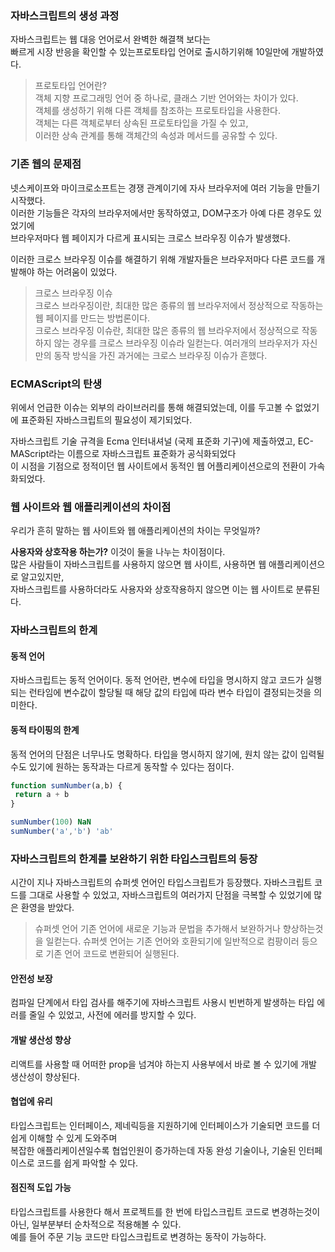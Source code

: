 ### 자바스크립트의 생성 과정

자바스크립트는 웹 대응 언어로서 완벽한 해결책 보다는  
빠르게 시장 반응을 확인할 수 있는프로토타입 언어로 출시하기위해 10일만에 개발하였다.

> 프로토타입 언어란?  
> 객체 지향 프로그래밍 언어 중 하나로, 클래스 기반 언어와는 차이가 있다.  
> 객체를 생성하기 위해 다른 객체를 참조하는 프로토타입을 사용한다.  
> 객체는 다른 객체로부터 상속된 프로토타입을 가질 수 있고,  
> 이러한 상속 관계를 통해 객체간의 속성과 메서드를 공유할 수 있다.

### 기존 웹의 문제점

넷스케이프와 마이크로소프트는 경쟁 관계이기에 자사 브라우저에 여러 기능을 만들기 시작했다.  
이러한 기능들은 각자의 브라우저에서만 동작하였고, DOM구조가 아예 다른 경우도 있었기에  
브라우저마다 웹 페이지가 다르게 표시되는 크로스 브라우징 이슈가 발생했다.

이러한 크로스 브라우징 이슈를 해결하기 위해 개발자들은 브라우저마다 다른 코드를 개발해야 하는 어려움이 있었다.
> 크로스 브라우징 이슈  
크로스 브라우징이란, 최대한 많은 종류의 웹 브라우저에서 정상적으로 작동하는 웹 페이지를 만드는 방법론이다.  
크로스 브라우징 이슈란, 최대한 많은 종류의 웹 브라우저에서 정상적으로 작동하지 않는 경우를 크로스 브라우징 이슈라 일컫는다.
여러개의 브라우저가 자신만의 동작 방식을 가진 과거에는 크로스 브라우징 이슈가 흔했다.

### ECMAScript의 탄생

위에서 언급한 이슈는 외부의 라이브러리를 통해 해결되었는데, 이를 두고볼 수 없었기에 표준화된 자바스크립트의 필요성이 제기되었다.

자바스크립트 기술 규격을 Ecma 인터내셔널 (국제 표준화 기구)에 제출하였고, EC-MAScript라는 이름으로 자바스크립트 표준화가 공식화되었다  
이 시점을 기점으로 정적이던 웹 사이트에서 동적인 웹 어플리케이션으로의 전환이 가속화되었다.

### 웹 사이트와 웹 애플리케이션의 차이점

우리가 흔히 말하는 웹 사이트와 웹 애플리케이션의 차이는 무엇일까?
  
**사용자와 상호작용 하는가?** 이것이 둘을 나누는 차이점이다.  
많은 사람들이 자바스크립트를 사용하지 않으면 웹 사이트, 사용하면 웹 애플리케이션으로 알고있지만,  
자바스크립트를 사용하더라도 사용자와 상호작용하지 않으면 이는 웹 사이트로 분류된다.

### 자바스크립트의 한계

#### 동적 언어

자바스크립트는 동적 언어이다.
동적 언어란, 변수에 타입을 명시하지 않고 코드가 실행되는 런타임에 변수값이 할당될 때 해당 값의 타입에 따라 변수 타입이 결정되는것을 의미한다.  

#### 동적 타이핑의 한계

동적 언어의 단점은 너무나도 명확하다.
타입을 명시하지 않기에, 원치 않는 값이 입력될 수도 있기에 원하는 동작과는 다르게 동작할 수 있다는 점이다.
```js
function sumNumber(a,b) {
 return a + b
}

sumNumber(100) NaN
sumNumber('a','b') 'ab'
```

### 자바스크립트의 한계를 보완하기 위한 타입스크립트의 등장

시간이 지나 자바스크립트의 슈퍼셋 언어인 타입스크립트가 등장했다.
자바스크립트 코드를 그대로 사용할 수 있었고, 자바스크립트의 여러가지 단점을 극복할 수 있었기에 많은 환영을 받았다.

> 슈퍼셋 언어
> 기존 언어에 새로운 기능과 문법을 추가해서 보완하거나 향상하는것을 일컫는다.
> 슈퍼셋 언어는 기존 언어와 호환되기에 일반적으로 컴팡이러 등으로 기존 언어 코드로 변환되어 실행된다.
#### 안전성 보장
컴파일 단계에서 타입 검사를 해주기에 자바스크립트 사용시 빈번하게 발생하는 타입 에러를 줄일 수 있었고, 사전에 에러를 방지할 수 있다.

#### 개발 생산성 향상
리액트를 사용할 때 어떠한 prop을 넘겨야 하는지 사용부에서 바로 볼 수 있기에 개발 생산성이 향상된다.

#### 협업에 유리
타입스크립트는 인터페이스, 제네릭등을 지원하기에 인터페이스가 기술되면 코드를 더 쉽게 이해할 수 있게 도와주며  
복잡한 애플리케이션일수록 협업인원이 증가하는데 자동 완성 기술이나, 기술된 인터페이스로 코드를 쉽게 파악할 수 있다.

#### 점진적 도입 가능
타입스크립트를 사용한다 해서 프로젝트를 한 번에 타입스크립트 코드로 변경하는것이 아닌, 일부분부터 순차적으로 적용해볼 수 있다.  
예를 들어 주문 기능 코드만 타입스크립트로 변경하는 동작이 가능하다.
